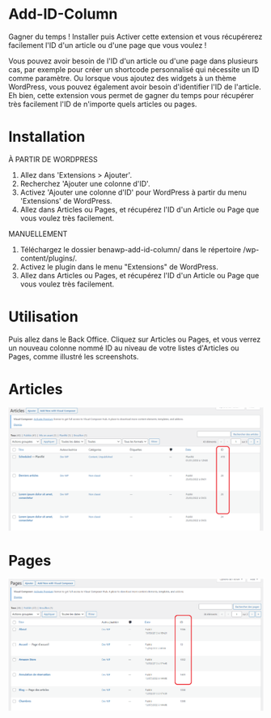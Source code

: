 # Add-ID-Column

Gagner du temps ! Installer puis Activer cette extension et vous récupérerez facilement l'ID d'un article ou d'une page que vous voulez !

Vous pouvez avoir besoin de l'ID d'un article ou d'une page dans plusieurs cas, par exemple pour créer un shortcode personnalisé qui nécessite un ID comme paramètre. Ou lorsque vous ajoutez des widgets à un thème WordPress, vous pouvez également avoir besoin d'identifier l'ID de l'article. Eh bien, cette extension vous permet de gagner du temps pour récupérer très facilement l'ID de n'importe quels articles ou pages.

# Installation 
À PARTIR DE WORDPRESS

1. Allez dans 'Extensions > Ajouter'.
2. Recherchez 'Ajouter une colonne d'ID'.
3. Activez 'Ajouter une colonne d'ID' pour WordPress à partir du menu 'Extensions' de WordPress.
4. Allez dans Articles ou Pages, et récupérez l'ID d'un Article ou Page que vous voulez très facilement.

MANUELLEMENT

1. Téléchargez le dossier benawp-add-id-column/ dans le répertoire /wp-content/plugins/.
2. Activez le plugin dans le menu "Extensions" de WordPress.
3. Allez dans Articles ou Pages, et récupérez l'ID d'un Article ou Page que vous voulez très facilement.

# Utilisation

Puis allez dans le Back Office. Cliquez sur Articles ou Pages, et vous verrez un nouveau colonne nommé ID au niveau de votre listes d'Articles ou Pages, comme illustré les screenshots.

# Articles
![Alt text](assets/img/articles-IDs.png "a title")

# Pages
![Alt text](assets/img/pages-IDs.png "a title")
